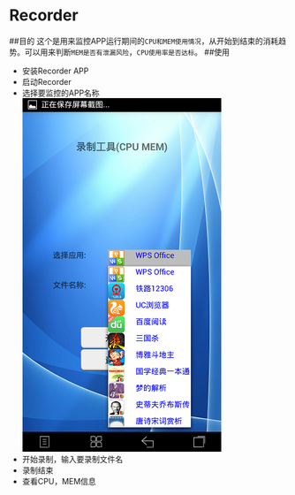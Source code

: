 # Recorder
##目的
这个是用来监控APP运行期间的`CPU和MEM使用情况`，从开始到结束的消耗趋势。可以用来判断`MEM是否有泄漏风险`，`CPU使用率是否达标`。
##使用
* 安装Recorder APP
* 启动Recorder
* 选择要监控的APP名称
![](https://github.com/GoogleAndroid/Recorder/blob/master/MonitorApp/select_app.png)
* 开始录制，输入要录制文件名
* 录制结束
* 查看CPU，MEM信息

